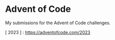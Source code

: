 # Advent of Code

My submissions for the Advent of Code challenges.

[ 2023 ] : https://adventofcode.com/2023
